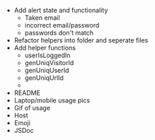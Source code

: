 - Add alert state and functionality
  - Taken email
  - incorrect email/password
  - passwords don't match
- Refactor helpers into folder and seperate files
- Add helper functions
  - userIsLoggedIn
  - genUniqVisitorId
  - genUniqUserId
  - genUniqUrlId
  -
- README
- Laptop/mobile usage pics
- Gif of usage
- Host
- Emoji
- JSDoc
